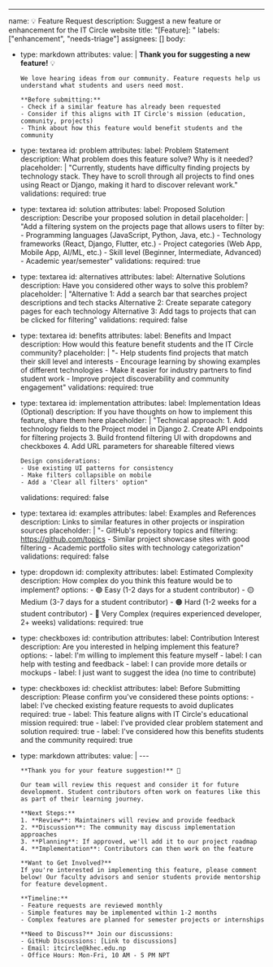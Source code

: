 ---
name: 💡 Feature Request
description: Suggest a new feature or enhancement for the IT Circle website
title: "[Feature]: "
labels: ["enhancement", "needs-triage"]
assignees: []
body:
  - type: markdown
    attributes:
      value: |
        **Thank you for suggesting a new feature!** 💡

        We love hearing ideas from our community. Feature requests help us understand what students and users need most.

        **Before submitting:**
        - Check if a similar feature has already been requested
        - Consider if this aligns with IT Circle's mission (education, community, projects)
        - Think about how this feature would benefit students and the community

  - type: textarea
    id: problem
    attributes:
      label: Problem Statement
      description: What problem does this feature solve? Why is it needed?
      placeholder: |
        "Currently, students have difficulty finding projects by technology stack. They have to scroll through all projects to find ones using React or Django, making it hard to discover relevant work."
    validations:
      required: true

  - type: textarea
    id: solution
    attributes:
      label: Proposed Solution
      description: Describe your proposed solution in detail
      placeholder: |
        "Add a filtering system on the projects page that allows users to filter by:
        - Programming languages (JavaScript, Python, Java, etc.)
        - Technology frameworks (React, Django, Flutter, etc.)
        - Project categories (Web App, Mobile App, AI/ML, etc.)
        - Skill level (Beginner, Intermediate, Advanced)
        - Academic year/semester"
    validations:
      required: true

  - type: textarea
    id: alternatives
    attributes:
      label: Alternative Solutions
      description: Have you considered other ways to solve this problem?
      placeholder: |
        "Alternative 1: Add a search bar that searches project descriptions and tech stacks
        Alternative 2: Create separate category pages for each technology
        Alternative 3: Add tags to projects that can be clicked for filtering"
    validations:
      required: false

  - type: textarea
    id: benefits
    attributes:
      label: Benefits and Impact
      description: How would this feature benefit students and the IT Circle community?
      placeholder: |
        "- Help students find projects that match their skill level and interests
        - Encourage learning by showing examples of different technologies
        - Make it easier for industry partners to find student work
        - Improve project discoverability and community engagement"
    validations:
      required: true

  - type: textarea
    id: implementation
    attributes:
      label: Implementation Ideas (Optional)
      description: If you have thoughts on how to implement this feature, share them here
      placeholder: |
        "Technical approach:
        1. Add technology fields to the Project model in Django
        2. Create API endpoints for filtering projects
        3. Build frontend filtering UI with dropdowns and checkboxes
        4. Add URL parameters for shareable filtered views

        Design considerations:
        - Use existing UI patterns for consistency
        - Make filters collapsible on mobile
        - Add a 'Clear all filters' option"
    validations:
      required: false

  - type: textarea
    id: examples
    attributes:
      label: Examples and References
      description: Links to similar features in other projects or inspiration sources
      placeholder: |
        "- GitHub's repository topics and filtering: https://github.com/topics
        - Similar project showcase sites with good filtering
        - Academic portfolio sites with technology categorization"
    validations:
      required: false

  - type: dropdown
    id: complexity
    attributes:
      label: Estimated Complexity
      description: How complex do you think this feature would be to implement?
      options:
        - 🟢 Easy (1-2 days for a student contributor)
        - 🟡 Medium (3-7 days for a student contributor)
        - 🟠 Hard (1-2 weeks for a student contributor)
        - 🔴 Very Complex (requires experienced developer, 2+ weeks)
    validations:
      required: true

  - type: checkboxes
    id: contribution
    attributes:
      label: Contribution Interest
      description: Are you interested in helping implement this feature?
      options:
        - label: I'm willing to implement this feature myself
        - label: I can help with testing and feedback
        - label: I can provide more details or mockups
        - label: I just want to suggest the idea (no time to contribute)

  - type: checkboxes
    id: checklist
    attributes:
      label: Before Submitting
      description: Please confirm you've considered these points
      options:
        - label: I've checked existing feature requests to avoid duplicates
          required: true
        - label: This feature aligns with IT Circle's educational mission
          required: true
        - label: I've provided clear problem statement and solution
          required: true
        - label: I've considered how this benefits students and the community
          required: true

  - type: markdown
    attributes:
      value: |
        ---

        **Thank you for your feature suggestion!** 🎉

        Our team will review this request and consider it for future development. Student contributors often work on features like this as part of their learning journey.

        **Next Steps:**
        1. **Review**: Maintainers will review and provide feedback
        2. **Discussion**: The community may discuss implementation approaches
        3. **Planning**: If approved, we'll add it to our project roadmap
        4. **Implementation**: Contributors can then work on the feature

        **Want to Get Involved?**
        If you're interested in implementing this feature, please comment below! Our faculty advisors and senior students provide mentorship for feature development.

        **Timeline:**
        - Feature requests are reviewed monthly
        - Simple features may be implemented within 1-2 months
        - Complex features are planned for semester projects or internships

        **Need to Discuss?** Join our discussions:
        - GitHub Discussions: [Link to discussions]
        - Email: itcircle@khec.edu.np
        - Office Hours: Mon-Fri, 10 AM - 5 PM NPT
